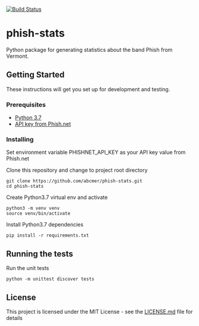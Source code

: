 [![Build Status](https://travis-ci.org/abcmer/phish-stats.svg?branch=master)](https://travis-ci.org/abcmer/phish-stats)

# phish-stats

Python package for generating statistics about the band Phish from Vermont.

## Getting Started

These instructions will get you set up for development and testing.

### Prerequisites

- [Python 3.7](https://www.python.org/downloads/release/python-370/)
- [API key from Phish.net](http://api.phish.net/keys/)

### Installing

Set environment variable PHISHNET_API_KEY as your API key value from Phish.net

Clone this repository and change to project root directory
```
git clone https://github.com/abcmer/phish-stats.git
cd phish-stats
```

Create Python3.7 virtual env and activate

```
python3 -m venv venv
source venv/bin/activate
```

Install Python3.7 dependencies

```
pip install -r requirements.txt
```

## Running the tests

Run the unit tests

```
python -m unittest discover tests
```

## License

This project is licensed under the MIT License - see the [LICENSE.md](LICENSE.md) file for details
